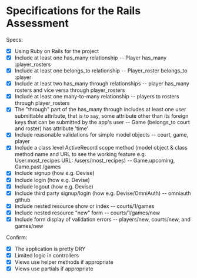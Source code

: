 # Specifications for the Rails Assessment

Specs:
- [x] Using Ruby on Rails for the project
- [x] Include at least one has_many relationship -- Player has_many :player_rosters
- [x] Include at least one belongs_to relationship -- Player_roster belongs_to :player
- [x] Include at least two has_many through relationships -- player has_many rosters and vice versa through player_rosters
- [x] Include at least one many-to-many relationship -- players to rosters through player_rosters
- [x] The "through" part of the has_many through includes at least one user submittable attribute, that is to say, some attribute other than its foreign keys that can be submitted by the app's user -- Game (belongs_to court and roster) has attribute 'time'
- [x] Include reasonable validations for simple model objects -- court, game, player
- [x] Include a class level ActiveRecord scope method (model object & class method name and URL to see the working feature e.g. User.most_recipes URL: /users/most_recipes) -- Game.upcoming, Game.past /games
- [x] Include signup (how e.g. Devise)
- [x] Include login (how e.g. Devise)
- [x] Include logout (how e.g. Devise)
- [x] Include third party signup/login (how e.g. Devise/OmniAuth) -- omniauth github
- [x] Include nested resource show or index -- courts/1/games
- [x] Include nested resource "new" form -- courts/1/games/new
- [x] Include form display of validation errors -- players/new, courts/new, and games/new

Confirm:
- [x] The application is pretty DRY
- [x] Limited logic in controllers
- [x] Views use helper methods if appropriate
- [x] Views use partials if appropriate